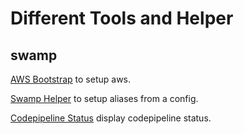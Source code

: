 # Different Tools and Helper

## swamp

[AWS Bootstrap](https://github.com/Odania-IT/tools/tree/master/aws-bootstrap) to setup aws.

[Swamp Helper](https://github.com/Odania-IT/tools/tree/master/swamp) to setup aliases from a config.

[Codepipeline Status](https://github.com/Odania-IT/tools/tree/master/codepipeline-status) display codepipeline status.
